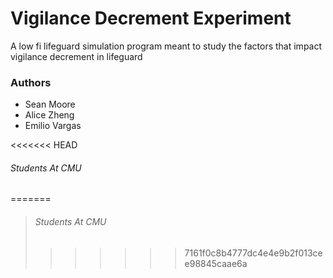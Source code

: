# Vigilance Decrement Experiment

A low fi lifeguard simulation program meant to study the factors that impact vigilance decrement in lifeguard

### Authors

+ Sean Moore
+ Alice Zheng
+ Emilio Vargas

<<<<<<< HEAD
###### Students At CMU
=======
> ###### Students At CMU
>>>>>>> 7161f0c8b4777dc4e4e9b2f013cee98845caae6a

